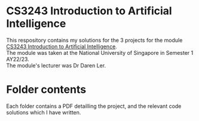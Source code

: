 # CS3243 Introduction to Artificial Intelligence
This respository contains my solutions for the 3 projects for the module [CS3243 Introduction to Artificial Intelligence](https://nusmods.com/modules/CS3243/introduction-to-artificial-intelligence).   
The module was taken at the National University of Singapore in Semester 1 AY22/23.   
The module's lecturer was Dr Daren Ler.

# Folder contents
Each folder contains a PDF detailling the project, and the relevant code solutions which I have written. 
